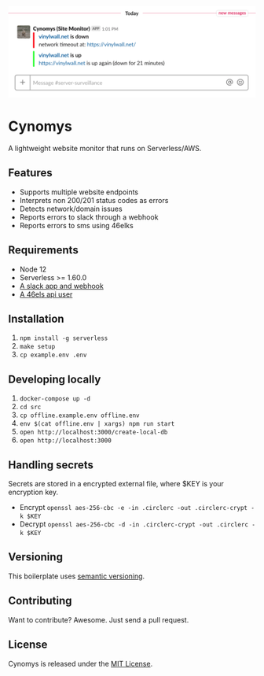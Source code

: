 ![Cynomys](https://raw.githubusercontent.com/marteinn/Cynomys/develop/img/slack-example.png)

# Cynomys

A lightweight website monitor that runs on Serverless/AWS.


## Features

- Supports multiple website endpoints
- Interprets non 200/201 status codes as errors
- Detects network/domain issues
- Reports errors to slack through a webhook
- Reports errors to sms using 46elks


## Requirements

- Node 12
- Serverless >= 1.60.0
- [A slack app and webhook](https://api.slack.com/incoming-webhooks#create_a_webhook)
- [A 46els api user](https://46elks.com/docs/send-sms)


## Installation

1. `npm install -g serverless`
2. `make setup`
3. `cp example.env .env`


## Developing locally

1. `docker-compose up -d`
1. `cd src`
1. `cp offline.example.env offline.env`
1. `env $(cat offline.env | xargs) npm run start`
1. `open http://localhost:3000/create-local-db`
1. `open http://localhost:3000`


## Handling secrets

Secrets are stored in a encrypted external file, where $KEY is your encryption key.

- Encrypt `openssl aes-256-cbc -e -in .circlerc -out .circlerc-crypt -k $KEY`
- Decrypt `openssl aes-256-cbc -d -in .circlerc-crypt -out .circlerc -k $KEY`


## Versioning

This boilerplate uses [semantic versioning](http://semver.org/).


## Contributing

Want to contribute? Awesome. Just send a pull request.


## License

Cynomys is released under the [MIT License](http://www.opensource.org/licenses/MIT).
